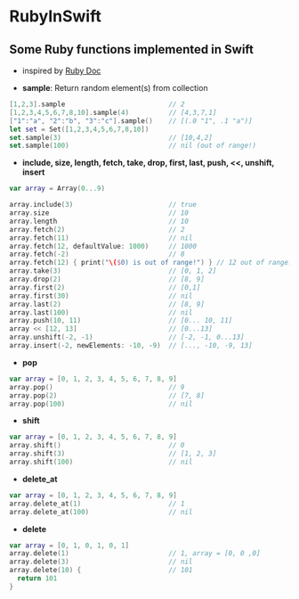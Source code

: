 # RubyInSwift
## Some Ruby functions implemented in Swift

* inspired by [Ruby Doc](http://ruby-doc.org/core-2.2.0/Array.html)

* **sample**: Return random element(s) from collection
```swift
[1,2,3].sample                          // 2
[1,2,3,4,5,6,7,8,10].sample(4)          // [4,3,7,1]
["1":"a", "2":"b", "3":"c"].sample()    // [(.0 "1", .1 "a")]        
let set = Set([1,2,3,4,5,6,7,8,10])
set.sample(3)                           // [10,4,2]
set.sample(100)                         // nil (out of range!)
```
* **include, size, length, fetch, take, drop, first, last, push, <<, unshift, insert**
```swift
var array = Array(0...9)

array.include(3)                        // true
array.size                              // 10
array.length                            // 10
array.fetch(2)                          // 2
array.fetch(11)                         // nil
array.fetch(12, defaultValue: 1000)     // 1000
array.fetch(-2)                         // 8
array.fetch(12) { print("\($0) is out of range!") } // 12 out of range!
array.take(3)                           // [0, 1, 2]
array.drop(2)                           // [8, 9]
array.first(2)                          // [0,1]
array.first(30)                         // nil
array.last(2)                           // [8, 9]
array.last(100)                         // nil
array.push(10, 11)                      // [0... 10, 11]
array << [12, 13]                       // [0...13]
array.unshift(-2, -1)                   // [-2, -1, 0...13]
array.insert(-2, newElements: -10, -9)  // [..., -10, -9, 13]
```

* **pop**
```swift
var array = [0, 1, 2, 3, 4, 5, 6, 7, 8, 9]
array.pop()                             // 9
array.pop(2)                            // [7, 8]
array.pop(100)                          // nil
```

* **shift**
```swift
var array = [0, 1, 2, 3, 4, 5, 6, 7, 8, 9]
array.shift()                           // 0
array.shift(3)                          // [1, 2, 3]
array.shift(100)                        // nil
```
* **delete_at**
```swift
var array = [0, 1, 2, 3, 4, 5, 6, 7, 8, 9]
array.delete_at(1)                      // 1
array.delete_at(100)                    // nil
```
* **delete**
```swift
var array = [0, 1, 0, 1, 0, 1]
array.delete(1)                         // 1, array = [0, 0 ,0]
array.delete(3)                         // nil
array.delete(10) {                      // 101
  return 101
}
```

<!-- * ****
```swift
var array = [0, 1, 2, 3, 4, 5, 6, 7, 8, 9]
array
array
``` -->
